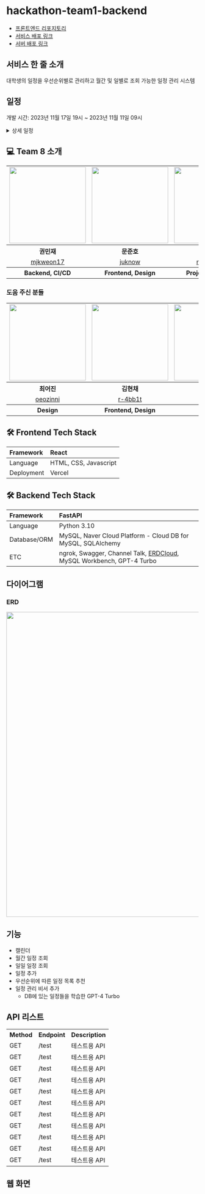 # hackathon-team1-backend

- [프론트엔드 리포지토리](https://github.com/kucc/hackathon-team1-frontend)
- [서비스 배포 링크](https://hackathon-team1-frontend.vercel.app/)
- [서버 배포 링크](https://118.67.143.134:8080/)

## 서비스 한 줄 소개
대학생의 일정을 우선순위별로 관리하고 월간 및 일별로 조회 가능한 일정 관리 시스템

## 일정

개발 시간: 2023년 11월 17일 19시 ~ 2023년 11월 11일 09시

<details>
    <summary>상세 일정</summary>
    <table style="text-align: center; width: 800px">
        <tr>
            <th>TIME</th>
            <th>민재</th>
            <th>준호</th>
            <th>민영</th>
        </tr>
        <tr>
            <td>19:00</td>
            <td>README.md 작성</td>
            <td>프론트 배포</td>
            <td>조이름&로고 만들기<br>아이디어 구체화</td>
        </tr>
        <tr>
            <td>20:00</td>
            <td>FastAPI 폴더 구조 생성<br>test용 API 구현</td>
            <td>템플릿 찾아보기</td>
            <td>와이어프레임</td>
        </tr>
        <tr>
            <td>21:00</td>
            <td colspan="3">와이어프레임 보고 UI, UX 구체화</td>
        </tr>
        <tr>
            <td>22:00</td>
            <td>데이터 모델링<br>API 리스트 작성</td>
            <td>Figma 사용<br>API 리스트 작성</td>
            <td>디자인</td>
        </tr>
        <tr>
            <td>23:00</td>
            <td>개발</td>
            <td>개발</td>
            <td>로직 작성</td>
        </tr>
        <tr>
            <td>06:00</td>
            <td colspan="3">GPT-4 Turbo를 사용한 챗봇 기능 추가</td>
        </tr>
        <tr>
            <td>07:00</td>
            <td colspan="3">테스트</td>
        </tr>
    </table>
</details>

## 💻 Team 8 소개

<table align="center" style = "table-layout: auto; width: 100%; table-layout: fixed;">
  <tr>
    <td>
       <img width="200" src = "https://avatars.githubusercontent.com/u/75142329?v=4" />
    </td>
    <td>
      <img width="200" src = "https://avatars.githubusercontent.com/u/124476542?v=4"/>
    </td>
    <td>
      <img width="200" src = "https://avatars.githubusercontent.com/u/108617193?v=4"/>
    </td>
  </tr> 
  <tr>
    <th align="center">권민재</th>
    <th align="center">문준호</th>
    <th align="center">안민영</th>
  </tr>
  <tr>
    <td align="center">
      <a href="https://github.com/mjkweon17">mjkweon17</a>
    </td>
    <td align="center">
      <a href="https://github.com/juknow">juknow</a>
    </td>
        <td align="center">
      <a href="https://github.com/minyeoong">minyeoong</a>
    </td>
  </tr>
  <tr>
    <th align="center">Backend, CI/CD</th>
    <th align="center">Frontend, Design</th>
    <th align="center">Project Managing</th>
  </tr>
</table>

### 도움 주신 분들
<table align="center" style = "table-layout: auto; width: 100%; table-layout: fixed;">
  <tr>
    <td>
       <img width="200" src = "https://avatars.githubusercontent.com/u/99082370?v=4" />
    </td>
    <td>
      <img width="200" src = "https://avatars.githubusercontent.com/u/52532871?v=4"/>
    </td>
    <td>
      <img width="200" src = "https://avatars.githubusercontent.com/u/16236317?v=4"/>
    </td>
  </tr> 
  <tr>
    <th align="center">최어진</th>
    <th align="center">김현채</th>
    <th align="center">RanolP</th>
  </tr>
  <tr>
    <td align="center">
      <a href="https://github.com/oeozinni">oeozinni</a>
    </td>
    <td align="center">
      <a href="https://github.com/r-4bb1t">r-4bb1t</a>
    </td>
        <td align="center">
      <a href="https://github.com/ranolp">ranolp</a>
    </td>
  </tr>
  <tr>
    <th align="center">Design</th>
    <th align="center">Frontend, Design</th>
    <th align="center">Frontend</th>
  </tr>
</table>

## 🛠 Frontend Tech Stack
| Framework | React |
|:---|:---|
| Language | HTML, CSS, Javascript |
| Deployment | Vercel |

## 🛠 Backend Tech Stack
| Framework | FastAPI |
|:---|:---|
| Language | Python 3.10 |
| Database/ORM | MySQL, Naver Cloud Platform - Cloud DB for MySQL, SQLAlchemy |
| ETC | ngrok, Swagger, Channel Talk, [ERDCloud](https://www.erdcloud.com/d/9pM4F45F62tvMWBT3), MySQL Workbench, GPT-4 Turbo |

## 다이어그램

### ERD
<img width = "800" src = "https://user-images.githubusercontent.com/75142329/283930400-24865302-da6f-4a89-9629-4543410ed373.png" >

## 기능
- 캘린더
- 월간 일정 조회
- 일일 일정 조회
- 일정 추가
- 우선순위에 따른 일정 목록 추천
- 일정 관리 비서 추가
  - DB에 있는 일정들을 학습한 GPT-4 Turbo

## API 리스트

<table>
    <tr>
        <th>Method</th>
        <th>Endpoint</th>
        <th>Description</th>
    </tr>
    <tr>
        <td>GET</td>
        <td>/test</td>
        <td>테스트용 API</td>
    </tr>
    <tr>
        <td>GET</td>
        <td>/test</td>
        <td>테스트용 API</td>
    </tr>
    <tr>
        <td>GET</td>
        <td>/test</td>
        <td>테스트용 API</td>
    </tr>
    <tr>
        <td>GET</td>
        <td>/test</td>
        <td>테스트용 API</td>
    </tr>
    <tr>
        <td>GET</td>
        <td>/test</td>
        <td>테스트용 API</td>
    </tr>
    <tr>
        <td>GET</td>
        <td>/test</td>
        <td>테스트용 API</td>
    </tr>
    <tr>
        <td>GET</td>
        <td>/test</td>
        <td>테스트용 API</td>
    </tr>
    <tr>
        <td>GET</td>
        <td>/test</td>
        <td>테스트용 API</td>
    </tr>
    <tr>
        <td>GET</td>
        <td>/test</td>
        <td>테스트용 API</td>
    </tr>
    <tr>
        <td>GET</td>
        <td>/test</td>
        <td>테스트용 API</td>
    </tr>
    <tr>
        <td>GET</td>
        <td>/test</td>
        <td>테스트용 API</td>
    </tr>
</table>

## 웹 화면
<!-- 
| <img src="https://user-images.githubusercontent.com/75142329/282195384-18271285-4578-4d3e-923c-2130bd362b46.png" width="200"><br/>메인 페이지 | <img src="https://user-images.githubusercontent.com/75142329/282195365-09152f97-bf9a-4a32-bfe7-701125a2b636.png" width="200"><br/>로그인 | <img src="https://user-images.githubusercontent.com/75142329/282195368-f16aba74-210d-4c1e-88b3-340706ba718b.png" width="200"><br/>회원가입 |
|:-------------------------------------------------:|:-------------------------------------------------:|:-------------------------------------------------:|
| <img src="https://user-images.githubusercontent.com/75142329/282195375-0af63d53-829e-470d-a863-e1d408415f90.png" width="200"><br/>강의 필터링 | <img src="https://user-images.githubusercontent.com/75142329/282195381-08fd62ec-642c-47e1-98fc-42c01a6741ec.png" width="200"><br/>강의 상세 정보 | <img src="https://user-images.githubusercontent.com/75142329/282195378-21b4e2af-2fe6-41da-82d7-83d4fb833281.png" width="200"><br/>리뷰 작성 | -->
